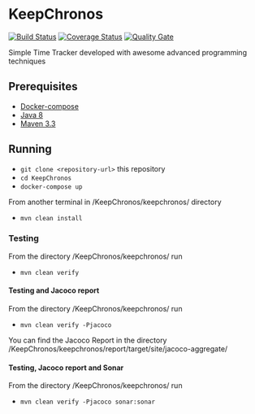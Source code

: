 # KeepChronos
[![Build Status](https://travis-ci.org/andryxxx/KeepChronos.svg?branch=master)](https://travis-ci.org/andryxxx/KeepChronos)
[![Coverage Status](https://coveralls.io/repos/github/andryxxx/KeepChronos/badge.svg?branch=master)](https://coveralls.io/github/andryxxx/KeepChronos?branch=master)
[![Quality Gate](https://sonarcloud.io/api/project_badges/measure?project=com.garritano%3Akeepchronos&metric=alert_status)](https://sonarcloud.io/dashboard?id=com.garritano%3Akeepchronos)

Simple Time Tracker developed with awesome advanced programming techniques

## Prerequisites

* [Docker-compose](https://docs.docker.com/compose/install/)
* [Java 8](http://www.oracle.com/technetwork/java/javase/downloads/jdk8-downloads-2133151.html)
* [Maven 3.3](https://maven.apache.org/download.cgi)

## Running

* `git clone <repository-url>` this repository
* `cd KeepChronos`
* `docker-compose up`

From another terminal in /KeepChronos/keepchronos/ directory

* `mvn clean install`

### Testing

From the directory /KeepChronos/keepchronos/ run 
* `mvn clean verify`

#### Testing and Jacoco report

From the directory /KeepChronos/keepchronos/ run 
* `mvn clean verify -Pjacoco`

You can find the Jacoco Report in the directory /KeepChronos/keepchronos/report/target/site/jacoco-aggregate/

#### Testing, Jacoco report and Sonar

From the directory /KeepChronos/keepchronos/ run 
* `mvn clean verify -Pjacoco sonar:sonar`
